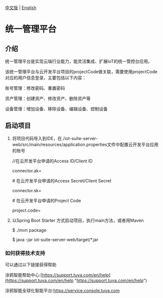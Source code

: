
[中文版](README_zh.md) | [English](README.md)  


# 统一管理平台
## 介绍
统一管理平台是实现云端行业能力，能灵活集成、扩展IoT的统一管控台应用。

该统一管理平台与云开发平台项目的projectCode做关联，需要使用projectCode对应的用户信息登录，主要包括以下内容：

账号管理：修改密码、重置密码

资产管理：创建资产、修改资产、删除资产等

设备管理：增加设备、移除设备、编辑设备、控制设备
## 启动项目
1. 将项目代码导入到IDE，在./iot-suite-server-web/src/main/resources/application.properties文件中配置云开发平台应用的账号
   
   //在云开发平台申请的Access ID/Client ID
   
   connector.ak=
   
   \# 在云开发平台申请的Access Secret/Client Secret
   
   connector.sk=
   
   \# 在云开发平台申请的Project Code
   
   project.code=

2. 以Spring Boot Starter 方式启动项目，执行main方法，或者用Maven

   $ ./mvn package
   
   $ java -jar iot-suite-server-web/target/*.jar

### 如何获得技术支持

可以通过以下链接获得帮助

涂鸦智能帮助中心:[https://support.tuya.com/en/help](https://support.tuya.com/en/help "https://support.tuya.com/en/help")

涂鸦智能全球化智能平台:[https://service.console.tuya.com ](https://service.console.tuya.com  "https://service.console.tuya.com ")

